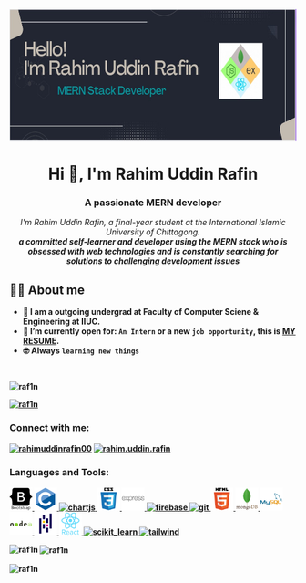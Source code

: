 <p align="center">
  <img src="https://raw.githubusercontent.com/raf1n/raf1n/main/githubprofile.jpg" height="230"/>
</p>
<h1 align="center">Hi 👋, I'm Rahim Uddin Rafin</h1>
<h3 align="center">A passionate MERN developer</h3>

<p align="center">
  <em>
    I'm Rahim Uddin Rafin, a final-year student at the International Islamic University of Chittagong</a>. <br>
    <b>a committed self-learner and developer using the MERN stack who is obsessed with web technologies and is constantly searching for solutions to challenging development issues 
  </em> 
  <br>
</p>

## :sassy_man:  About me
- :school: I am a outgoing undergrad at Faculty of Computer Sciene & Engineering at IIUC.
- :thinking: I’m currently open for: `An Intern` or a new `job opportunity`, this is [MY RESUME](https://drive.google.com/file/d/1k5SSg4iDgj8wutEM8BjrC77Kh0QfTWc_/view?usp=share_link).
- :nerd_face: Always `learning new things`

<br>

<p align="left"> <img src="https://komarev.com/ghpvc/?username=raf1n&label=Profile%20views&color=0e75b6&style=flat" alt="raf1n" /> </p>

<p align="left"> <a href="https://github.com/ryo-ma/github-profile-trophy"><img src="https://github-profile-trophy.vercel.app/?username=raf1n" alt="raf1n" /></a> </p>

<h3 align="left">Connect with me:</h3>
<p align="left">
<a href="https://linkedin.com/in/rahimuddinrafin00" target="blank"><img align="center" src="https://raw.githubusercontent.com/rahuldkjain/github-profile-readme-generator/master/src/images/icons/Social/linked-in-alt.svg" alt="rahimuddinrafin00" height="30" width="40" /></a>
<a href="https://fb.com/rahim.uddin.rafin" target="blank"><img align="center" src="https://raw.githubusercontent.com/rahuldkjain/github-profile-readme-generator/master/src/images/icons/Social/facebook.svg" alt="rahim.uddin.rafin" height="30" width="40" /></a>
</p>

<h3 align="left">Languages and Tools:</h3>
<p align="left"> <a href="https://getbootstrap.com" target="_blank" rel="noreferrer"> <img src="https://raw.githubusercontent.com/devicons/devicon/master/icons/bootstrap/bootstrap-plain-wordmark.svg" alt="bootstrap" width="40" height="40"/> </a> <a href="https://www.cprogramming.com/" target="_blank" rel="noreferrer"> <img src="https://raw.githubusercontent.com/devicons/devicon/master/icons/c/c-original.svg" alt="c" width="40" height="40"/> </a> <a href="https://www.chartjs.org" target="_blank" rel="noreferrer"> <img src="https://www.chartjs.org/media/logo-title.svg" alt="chartjs" width="40" height="40"/> </a> <a href="https://www.w3schools.com/css/" target="_blank" rel="noreferrer"> <img src="https://raw.githubusercontent.com/devicons/devicon/master/icons/css3/css3-original-wordmark.svg" alt="css3" width="40" height="40"/> </a> <a href="https://expressjs.com" target="_blank" rel="noreferrer"> <img src="https://raw.githubusercontent.com/devicons/devicon/master/icons/express/express-original-wordmark.svg" alt="express" width="40" height="40"/> </a> <a href="https://firebase.google.com/" target="_blank" rel="noreferrer"> <img src="https://www.vectorlogo.zone/logos/firebase/firebase-icon.svg" alt="firebase" width="40" height="40"/> </a> <a href="https://git-scm.com/" target="_blank" rel="noreferrer"> <img src="https://www.vectorlogo.zone/logos/git-scm/git-scm-icon.svg" alt="git" width="40" height="40"/> </a> <a href="https://www.w3.org/html/" target="_blank" rel="noreferrer"> <img src="https://raw.githubusercontent.com/devicons/devicon/master/icons/html5/html5-original-wordmark.svg" alt="html5" width="40" height="40"/> </a> <a href="https://www.mongodb.com/" target="_blank" rel="noreferrer"> <img src="https://raw.githubusercontent.com/devicons/devicon/master/icons/mongodb/mongodb-original-wordmark.svg" alt="mongodb" width="40" height="40"/> </a> <a href="https://www.mysql.com/" target="_blank" rel="noreferrer"> <img src="https://raw.githubusercontent.com/devicons/devicon/master/icons/mysql/mysql-original-wordmark.svg" alt="mysql" width="40" height="40"/> </a> <a href="https://nodejs.org" target="_blank" rel="noreferrer"> <img src="https://raw.githubusercontent.com/devicons/devicon/master/icons/nodejs/nodejs-original-wordmark.svg" alt="nodejs" width="40" height="40"/> </a> <a href="https://pandas.pydata.org/" target="_blank" rel="noreferrer"> <img src="https://raw.githubusercontent.com/devicons/devicon/2ae2a900d2f041da66e950e4d48052658d850630/icons/pandas/pandas-original.svg" alt="pandas" width="40" height="40"/> </a> <a href="https://reactjs.org/" target="_blank" rel="noreferrer"> <img src="https://raw.githubusercontent.com/devicons/devicon/master/icons/react/react-original-wordmark.svg" alt="react" width="40" height="40"/> </a> <a href="https://scikit-learn.org/" target="_blank" rel="noreferrer"> <img src="https://upload.wikimedia.org/wikipedia/commons/0/05/Scikit_learn_logo_small.svg" alt="scikit_learn" width="40" height="40"/> </a> <a href="https://tailwindcss.com/" target="_blank" rel="noreferrer"> <img src="https://www.vectorlogo.zone/logos/tailwindcss/tailwindcss-icon.svg" alt="tailwind" width="40" height="40"/> </a> </p>

<p><img align="left" src="https://github-readme-stats.vercel.app/api/top-langs?username=raf1n&show_icons=true&locale=en&layout=compact" alt="raf1n" /></p>

<p>&nbsp;<img align="center" src="https://github-readme-stats.vercel.app/api?username=raf1n&show_icons=true&locale=en" alt="raf1n" /></p>

<p><img align="center" src="https://github-readme-streak-stats.herokuapp.com/?user=raf1n&" alt="raf1n" /></p>

